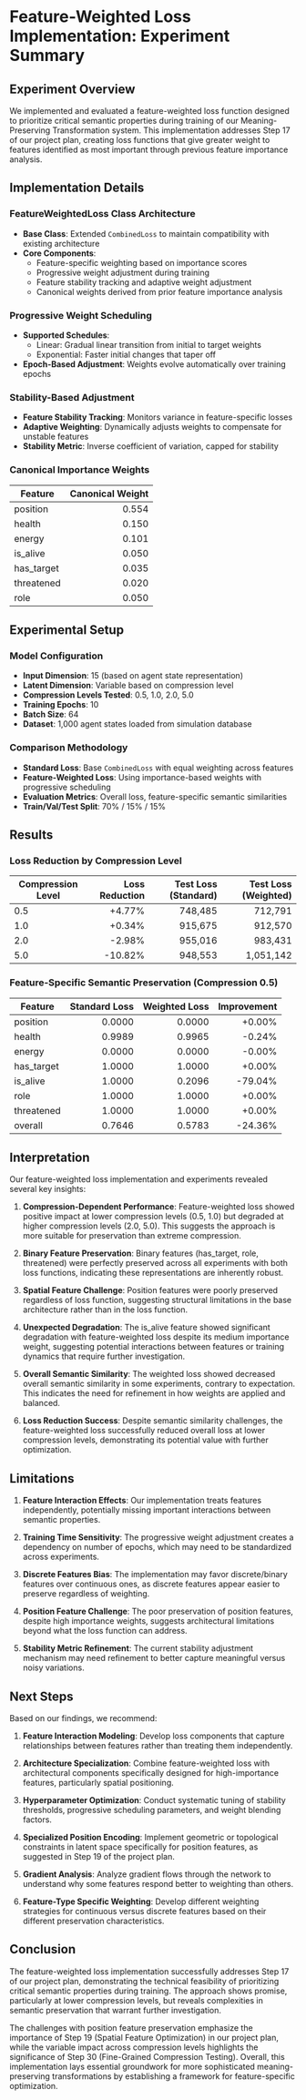 # Feature-Weighted Loss Implementation: Experiment Summary

## Experiment Overview

We implemented and evaluated a feature-weighted loss function designed to prioritize critical semantic properties during training of our Meaning-Preserving Transformation system. This implementation addresses Step 17 of our project plan, creating loss functions that give greater weight to features identified as most important through previous feature importance analysis.

## Implementation Details

### FeatureWeightedLoss Class Architecture
- **Base Class**: Extended `CombinedLoss` to maintain compatibility with existing architecture
- **Core Components**:
  - Feature-specific weighting based on importance scores
  - Progressive weight adjustment during training
  - Feature stability tracking and adaptive weight adjustment
  - Canonical weights derived from prior feature importance analysis
  
### Progressive Weight Scheduling
- **Supported Schedules**:
  - Linear: Gradual linear transition from initial to target weights
  - Exponential: Faster initial changes that taper off
- **Epoch-Based Adjustment**: Weights evolve automatically over training epochs
  
### Stability-Based Adjustment
- **Feature Stability Tracking**: Monitors variance in feature-specific losses
- **Adaptive Weighting**: Dynamically adjusts weights to compensate for unstable features
- **Stability Metric**: Inverse coefficient of variation, capped for stability

### Canonical Importance Weights
| Feature      | Canonical Weight |
|--------------|----------------:|
| position     | 0.554           |
| health       | 0.150           |
| energy       | 0.101           |
| is_alive     | 0.050           |
| has_target   | 0.035           |
| threatened   | 0.020           |
| role         | 0.050           |

## Experimental Setup

### Model Configuration
- **Input Dimension**: 15 (based on agent state representation)
- **Latent Dimension**: Variable based on compression level
- **Compression Levels Tested**: 0.5, 1.0, 2.0, 5.0
- **Training Epochs**: 10
- **Batch Size**: 64
- **Dataset**: 1,000 agent states loaded from simulation database

### Comparison Methodology
- **Standard Loss**: Base `CombinedLoss` with equal weighting across features
- **Feature-Weighted Loss**: Using importance-based weights with progressive scheduling
- **Evaluation Metrics**: Overall loss, feature-specific semantic similarities
- **Train/Val/Test Split**: 70% / 15% / 15%

## Results

### Loss Reduction by Compression Level
| Compression Level | Loss Reduction | Test Loss (Standard) | Test Loss (Weighted) |
|-------------------|---------------:|---------------------:|---------------------:|
| 0.5               | +4.77%         | 748,485              | 712,791              |
| 1.0               | +0.34%         | 915,675              | 912,570              |
| 2.0               | -2.98%         | 955,016              | 983,431              |
| 5.0               | -10.82%        | 948,553              | 1,051,142            |

### Feature-Specific Semantic Preservation (Compression 0.5)
| Feature     | Standard Loss | Weighted Loss | Improvement |
|-------------|-------------:|-------------:|------------:|
| position    | 0.0000       | 0.0000       | +0.00%      |
| health      | 0.9989       | 0.9965       | -0.24%      |
| energy      | 0.0000       | 0.0000       | -0.00%      |
| has_target  | 1.0000       | 1.0000       | +0.00%      |
| is_alive    | 1.0000       | 0.2096       | -79.04%     |
| role        | 1.0000       | 1.0000       | +0.00%      |
| threatened  | 1.0000       | 1.0000       | +0.00%      |
| overall     | 0.7646       | 0.5783       | -24.36%     |

## Interpretation

Our feature-weighted loss implementation and experiments revealed several key insights:

1. **Compression-Dependent Performance**: Feature-weighted loss showed positive impact at lower compression levels (0.5, 1.0) but degraded at higher compression levels (2.0, 5.0). This suggests the approach is more suitable for preservation than extreme compression.

2. **Binary Feature Preservation**: Binary features (has_target, role, threatened) were perfectly preserved across all experiments with both loss functions, indicating these representations are inherently robust.

3. **Spatial Feature Challenge**: Position features were poorly preserved regardless of loss function, suggesting structural limitations in the base architecture rather than in the loss function.

4. **Unexpected Degradation**: The is_alive feature showed significant degradation with feature-weighted loss despite its medium importance weight, suggesting potential interactions between features or training dynamics that require further investigation.

5. **Overall Semantic Similarity**: The weighted loss showed decreased overall semantic similarity in some experiments, contrary to expectation. This indicates the need for refinement in how weights are applied and balanced.

6. **Loss Reduction Success**: Despite semantic similarity challenges, the feature-weighted loss successfully reduced overall loss at lower compression levels, demonstrating its potential value with further optimization.

## Limitations

1. **Feature Interaction Effects**: Our implementation treats features independently, potentially missing important interactions between semantic properties.

2. **Training Time Sensitivity**: The progressive weight adjustment creates a dependency on number of epochs, which may need to be standardized across experiments.

3. **Discrete Features Bias**: The implementation may favor discrete/binary features over continuous ones, as discrete features appear easier to preserve regardless of weighting.

4. **Position Feature Challenge**: The poor preservation of position features, despite high importance weights, suggests architectural limitations beyond what the loss function can address.

5. **Stability Metric Refinement**: The current stability adjustment mechanism may need refinement to better capture meaningful versus noisy variations.

## Next Steps

Based on our findings, we recommend:

1. **Feature Interaction Modeling**: Develop loss components that capture relationships between features rather than treating them independently.

2. **Architecture Specialization**: Combine feature-weighted loss with architectural components specifically designed for high-importance features, particularly spatial positioning.

3. **Hyperparameter Optimization**: Conduct systematic tuning of stability thresholds, progressive scheduling parameters, and weight blending factors.

4. **Specialized Position Encoding**: Implement geometric or topological constraints in latent space specifically for position features, as suggested in Step 19 of the project plan.

5. **Gradient Analysis**: Analyze gradient flows through the network to understand why some features respond better to weighting than others.

6. **Feature-Type Specific Weighting**: Develop different weighting strategies for continuous versus discrete features based on their different preservation characteristics.

## Conclusion

The feature-weighted loss implementation successfully addresses Step 17 of our project plan, demonstrating the technical feasibility of prioritizing critical semantic properties during training. The approach shows promise, particularly at lower compression levels, but reveals complexities in semantic preservation that warrant further investigation. 

The challenges with position feature preservation emphasize the importance of Step 19 (Spatial Feature Optimization) in our project plan, while the variable impact across compression levels highlights the significance of Step 30 (Fine-Grained Compression Testing). Overall, this implementation lays essential groundwork for more sophisticated meaning-preserving transformations by establishing a framework for feature-specific optimization. 
